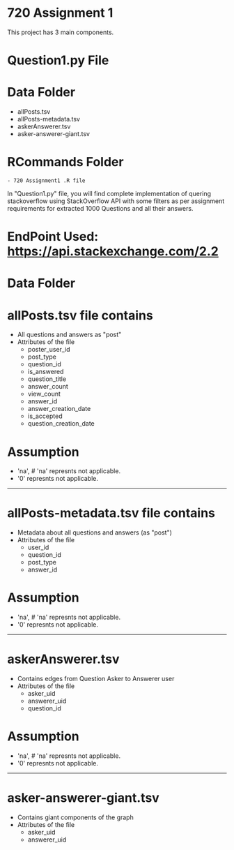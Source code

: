 # 720 Assignment 1

This project has 3 main components.

# Question1.py File
# Data Folder
  - allPosts.tsv
  - allPosts-metadata.tsv
  - askerAnswerer.tsv
  - asker-answerer-giant.tsv
  # RCommands Folder
    - 720 Assignment1 .R file
    
In "Question1.py" file, you will find complete implementation of quering stackoverflow using StackOverflow API with some filters as per assignment requirements for extracted 1000 Questions and all their answers.

# EndPoint Used: https://api.stackexchange.com/2.2


# Data Folder
# allPosts.tsv file contains
  - All questions and answers as "post"
  - Attributes of the file
    - poster_user_id
    - post_type
    - question_id
    - is_answered
    - question_title
    - answer_count
    - view_count
    - answer_id
    - answer_creation_date
    - is_accepted
    - question_creation_date
    
# Assumption
- 'na', # 'na' represnts not applicable.
- '0' represnts not applicable.

---------------------------------------------------------------------------------------------------------

# allPosts-metadata.tsv file contains
  - Metadata about all questions and answers (as "post")
  - Attributes of the file
    - user_id
    - question_id
    - post_type
    - answer_id
    
# Assumption
- 'na', # 'na' represnts not applicable.
- '0' represnts not applicable.

---------------------------------------------------------------------------------------------------------

# askerAnswerer.tsv
- Contains edges from Question Asker to Answerer user
- Attributes of the file
    - asker_uid
    - answerer_uid
    - question_id

# Assumption
- 'na', # 'na' represnts not applicable.
- '0' represnts not applicable.

---------------------------------------------------------------------------------------------------------  
  
# asker-answerer-giant.tsv
- Contains giant components of the graph
- Attributes of the file
    - asker_uid
    - answerer_uid
  
  
  
